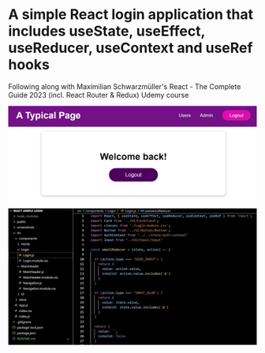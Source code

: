 # A simple React login application that includes useState, useEffect, useReducer, useContext and useRef hooks

Following along with Maximilian Schwarzmüller's React - The Complete Guide 2023 (incl. React Router & Redux) Udemy course

![alt text](https://github.com/biggie9925/react-simple-login/blob/main/screenshots/1.jpg?raw=true)
![alt text](https://github.com/biggie9925/react-simple-login/blob/main/screenshots/2.jpg?raw=true)